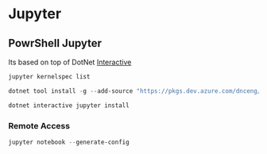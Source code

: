 # Jupyter

## PowrShell Jupyter
Its based on top of DotNet [Interactive](https://github.com/dotnet/interactive)


```PowerShell
jupyter kernelspec list

dotnet tool install -g --add-source "https://pkgs.dev.azure.com/dnceng/public/_packaging/dotnet-tools/nuget/v3/index.json" Microsoft.dotnet-interactive

dotnet interactive jupyter install

```

### Remote Access


```powershell 
jupyter notebook --generate-config
```

